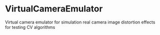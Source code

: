 # VirtualCameraEmulator
Virtual camera emulator for simulation real camera image distortion effects for testing CV algorithms
